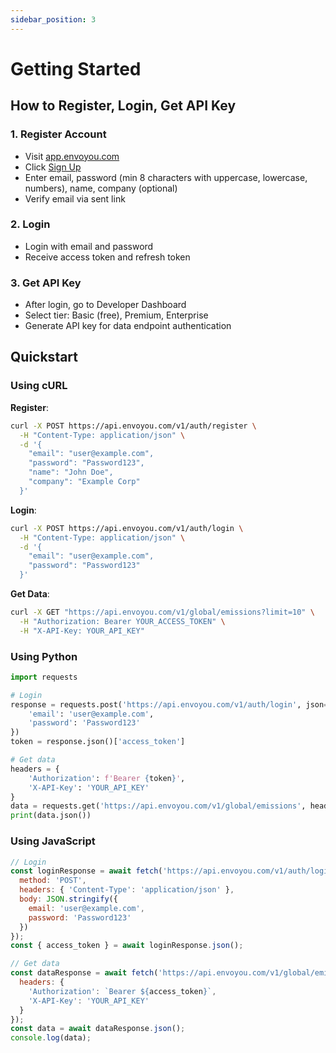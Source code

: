 ```yaml
---
sidebar_position: 3
---
```


# Getting Started

## How to Register, Login, Get API Key

### 1. Register Account
- Visit [app.envoyou.com](https://app.envoyou.com/)
- Click [Sign Up](https://app.envoyou.com/auth/register)
- Enter email, password (min 8 characters with uppercase, lowercase, numbers), name, company (optional)
- Verify email via sent link

### 2. Login
- Login with email and password
- Receive access token and refresh token

### 3. Get API Key
- After login, go to Developer Dashboard
- Select tier: Basic (free), Premium, Enterprise
- Generate API key for data endpoint authentication

## Quickstart

### Using cURL

**Register**:
```bash
curl -X POST https://api.envoyou.com/v1/auth/register \
  -H "Content-Type: application/json" \
  -d '{
    "email": "user@example.com",
    "password": "Password123",
    "name": "John Doe",
    "company": "Example Corp"
  }'
```

**Login**:
```bash
curl -X POST https://api.envoyou.com/v1/auth/login \
  -H "Content-Type: application/json" \
  -d '{
    "email": "user@example.com",
    "password": "Password123"
  }'
```

**Get Data**:
```bash
curl -X GET "https://api.envoyou.com/v1/global/emissions?limit=10" \
  -H "Authorization: Bearer YOUR_ACCESS_TOKEN" \
  -H "X-API-Key: YOUR_API_KEY"
```

### Using Python

```python
import requests

# Login
response = requests.post('https://api.envoyou.com/v1/auth/login', json={
    'email': 'user@example.com',
    'password': 'Password123'
})
token = response.json()['access_token']

# Get data
headers = {
    'Authorization': f'Bearer {token}',
    'X-API-Key': 'YOUR_API_KEY'
}
data = requests.get('https://api.envoyou.com/v1/global/emissions', headers=headers)
print(data.json())
```

### Using JavaScript

```javascript
// Login
const loginResponse = await fetch('https://api.envoyou.com/v1/auth/login', {
  method: 'POST',
  headers: { 'Content-Type': 'application/json' },
  body: JSON.stringify({
    email: 'user@example.com',
    password: 'Password123'
  })
});
const { access_token } = await loginResponse.json();

// Get data
const dataResponse = await fetch('https://api.envoyou.com/v1/global/emissions', {
  headers: {
    'Authorization': `Bearer ${access_token}`,
    'X-API-Key': 'YOUR_API_KEY'
  }
});
const data = await dataResponse.json();
console.log(data);
```
